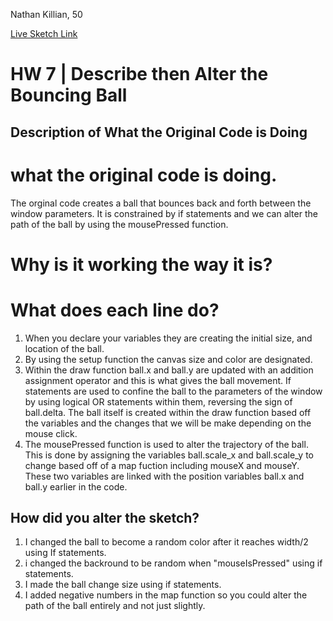 Nathan Killian, 50

[Live Sketch Link](https://alexk2313.github.io/120-work/hw-7/)


# HW 7 | Describe then Alter the Bouncing Ball

## Description of What the Original Code is Doing



# what the original code is doing.
The orginal code creates a ball that bounces back and forth between the window parameters. It is constrained by if statements and we can alter the path of the ball by using the mousePressed function.

# Why is it working the way it is?

# What does each line do?
  1. When you declare your variables they are creating the initial size, and location of the ball.
  2. By using the setup function the canvas size and color are designated.
  3. Within the draw function ball.x and ball.y are updated with an addition assignment operator and this is what gives the ball movement. If statements are used to confine the ball to the parameters of the window by using logical OR statements within them, reversing the sign of ball.delta. The ball itself is created within the draw function based off the variables and the changes that we will be make depending on the mouse click.
  4. The mousePressed function is used to alter the trajectory of the ball. This is done by assigning the variables ball.scale_x and ball.scale_y to change based off of a map fuction including mouseX and mouseY. These two variables are linked with the position variables ball.x and ball.y earlier in the code.



## How did you alter the sketch?

1. I changed the ball to become a random color after it reaches width/2 using If statements.
2. i changed the backround to be random when "mouseIsPressed" using if statements.
3. I made the ball change size using if statements.
4. I added negative numbers in the map function so you could alter the path of the ball entirely and not just slightly.
